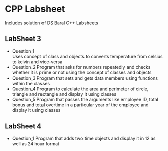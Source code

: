 # CPP Labsheet
Includes solution of DS Baral C++ Labsheets

## LabSheet 3
* Question_1
<br>Uses concept of class and objects to converts temperature from celsius to kelvin and vice-versa
* Question_2
Program that asks for numbers repeatedly and checks whether it is prime or not using the concept of classes and objects
* Question_3
Program that sets and gets data members using functions within the classes
* Question_4
Program to calculate the area and perimeter of circle, triangle and rectangle and display it using classes
* Question_5
Program that passes the arguments like employee ID, total bonus and total overtime in a particular year of the employee and display it using classes

## LabSheet 4
* Question_1
Program that adds two time objects and display it in 12 as well as 24 hour format